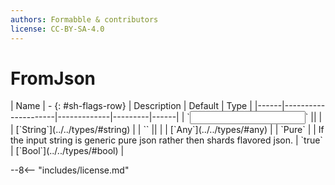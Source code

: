 ```yaml
---
authors: Formabble & contributors
license: CC-BY-SA-4.0
---
```



# FromJson

<div class="sh-parameters" markdown="1">
| Name | - {: #sh-flags-row} | Description | Default | Type |
|------|---------------------|-------------|---------|------|
| `<input>` || | | [`String`](../../types/#string) |
| `<output>` || | | [`Any`](../../types/#any) |
| `Pure` |  | If the input string is generic pure json rather then shards flavored json. | `true` | [`Bool`](../../types/#bool) |

</div>



--8<-- "includes/license.md"

